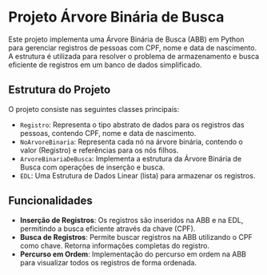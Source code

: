 # Projeto Árvore Binária de Busca

Este projeto implementa uma Árvore Binária de Busca (ABB) em Python para gerenciar registros de pessoas com CPF, nome e data de nascimento. A estrutura é utilizada para resolver o problema de armazenamento e busca eficiente de registros em um banco de dados simplificado.

## Estrutura do Projeto

O projeto consiste nas seguintes classes principais:

- `Registro`: Representa o tipo abstrato de dados para os registros das pessoas, contendo CPF, nome e data de nascimento.
- `NoArvoreBinaria`: Representa cada nó na árvore binária, contendo o valor (Registro) e referências para os nós filhos.
- `ArvoreBinariaDeBusca`: Implementa a estrutura da Árvore Binária de Busca com operações de inserção e busca.
- `EDL`: Uma Estrutura de Dados Linear (lista) para armazenar os registros.

## Funcionalidades

- **Inserção de Registros**: Os registros são inseridos na ABB e na EDL, permitindo a busca eficiente através da chave (CPF).
- **Busca de Registros**: Permite buscar registros na ABB utilizando o CPF como chave. Retorna informações completas do registro.
- **Percurso em Ordem**: Implementação do percurso em ordem na ABB para visualizar todos os registros de forma ordenada.
